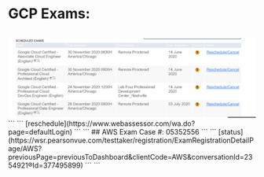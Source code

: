 # GCP Exams:
```
```
<img src="https://github.com/cgpeanut/gcp-engineer/blob/main/data/gcp-exams.png">
```
```
[reschedule](https://www.webassessor.com/wa.do?page=defaultLogin)
```
```
## AWS Exam Case #: 05352556 
```
```
[status](https://wsr.pearsonvue.com/testtaker/registration/ExamRegistrationDetailPage/AWS?previousPage=previousToDashboard&clientCode=AWS&conversationId=2354921&regId=377495899)
```
```